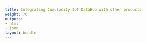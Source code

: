 ```yaml
---
title: Integrating Cumulocity IoT DataHub with other products
weight: 70
outputs:
- html
- json
layout: bundle
---
```


